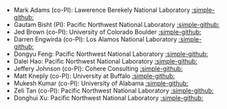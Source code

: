 - Mark Adams (co-PI): Lawerence Berekely National Laboratory [:simple-github:](http://github.com/markadams)
- Gautam Bisht (PI): Pacific Northwest National Laboratory [:simple-github:](http://github.com/bishtgautam)
- Jed Brown (co-PI): University of Colorado Boulder [:simple-github:](http://github.com/jedbrown)
- Darren Engwirda (co-PI): Los Alamos National Laboratory [:simple-github:](http://github.com/dengwirda)
- Dongyu Feng: Pacific Northwest National Laboratory [:simple-github:](http://github.com/fdongyu)
- Dalei Hao: Pacific Northwest National Laboratory [:simple-github:](http://github.com/daleihao)
- Jeffery Johnson (co-PI): Cohere Consulting [:simple-github:](http://github.com/jeff-cohere)
- Matt Kneply (co-PI): University at Buffalo [:simple-github:](http://github.com/knepley)
- Mukesh Kumar (co-PI): University of Alabama [:simple-github:](http://github.com/MukeshKumar-Hydrology)
- Zeli Tan (co-PI): Pacific Northwest National Laboratory [:simple-github:](http://github.com/tanzeli1982)
- Donghui Xu: Pacific Northwest National Laboratory [:simple-github:](http://github.com/donghuix)

